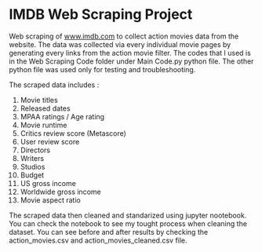 # IMDB Web Scraping Project

Web scraping of www.imdb.com to collect action movies data from the website. The data was collected via every individual movie pages by generating
every links from the action movie filter. The codes that I used is in the Web Scraping Code folder under Main Code.py python file. The other python file
was used only for testing and troubleshooting.

The scraped data includes :
1. Movie titles
2. Released dates
3. MPAA ratings / Age rating
4. Movie runtime
5. Critics review score (Metascore)
6. User review score
7. Directors
8. Writers
9. Studios
10. Budget
11. US gross income
12. Worldwide gross income
13. Movie aspect ratio

The scraped data then cleaned and standarized using jupyter nootebook. You can check the notebook to see my tought process when cleaning
the dataset. You can see before and after results by checking the action_movies.csv and action_movies_cleaned.csv file.
